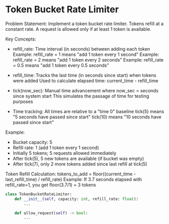 # Token Bucket Rate Limiter

Problem Statement:
Implement a token bucket rate limiter. Tokens refill at a constant rate. A request is allowed only if at least 1 token is available.

Key Concepts:
- refill_rate: Time interval (in seconds) between adding each token
  Example: refill_rate = 1 means "add 1 token every 1 second"
  Example: refill_rate = 2 means "add 1 token every 2 seconds" 
  Example: refill_rate = 0.5 means "add 1 token every 0.5 seconds"

- refill_time: Tracks the last time (in seconds since start) when tokens were added
  Used to calculate elapsed time: current_time - refill_time

- tick(now_sec): Manual time advancement where now_sec = seconds since system start
  This simulates the passage of time for testing purposes

- Time tracking: All times are relative to a "time 0" baseline
  tick(5) means "5 seconds have passed since start"
  tick(10) means "10 seconds have passed since start"

Example:
- Bucket capacity: 5
- Refill rate: 1 (add 1 token every 1 second)
- Initially 5 tokens; 5 requests allowed immediately
- After tick(5), 5 new tokens are available (if bucket was empty)
- After tick(7), only 2 more tokens added since last refill at tick(5)

Token Refill Calculation:
tokens_to_add = floor((current_time - last_refill_time) / refill_rate)
Example: If 3.7 seconds elapsed with refill_rate=1, you get floor(3.7/1) = 3 tokens

```python
class TokenBucketRateLimiter:
    def __init__(self, capacity: int, refill_rate: float):
        ...

    def allow_request(self) -> bool:
        ...